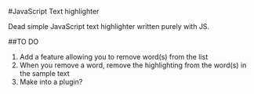 #JavaScript Text highlighter

Dead simple JavaScript text highlighter written purely with JS.

##TO DO

1. Add a feature allowing you to remove word(s) from the list
2. When you remove a word, remove the highlighting from the word(s) in the sample text
3. Make into a plugin?
